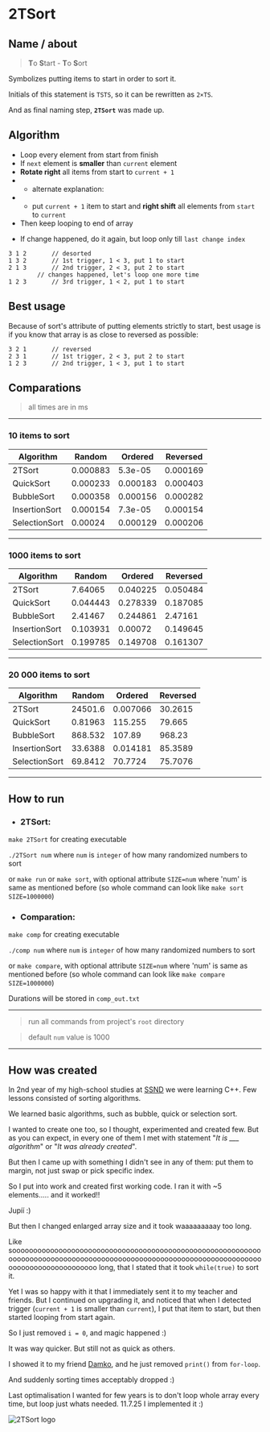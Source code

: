# 2TSort

## Name / about
> **T**o **S**tart - **T**o **S**ort

Symbolizes putting items to start in order to sort it.

Initials of this statement is `TSTS`, so it can be rewritten as `2×TS`.

And as final naming step, **`2TSort`** was made up.

## Algorithm
- Loop every element from start from finish
- If `next` element is **smaller** than `current` element
- **Rotate right** all items from start to `current + 1`
- - alternate explanation: 
- - put `current + 1` item to start and **right shift** all elements from `start` to `current`
- Then keep looping to end of array

>
- If change happened, do it again, but loop only till `last change index`

```
3 1 2		// desorted
1 3 2		// 1st trigger, 1 < 3, put 1 to start
2 1 3		// 2nd trigger, 2 < 3, put 2 to start
		// changes happened, let's loop one more time
1 2 3		// 3rd trigger, 1 < 2, put 1 to start
```

## Best usage
Because of sort's attribute of putting elements strictly to start,
best usage is if you know that array is as close to reversed as possible:
```
3 2 1		// reversed
2 3 1		// 1st trigger, 2 < 3, put 2 to start
1 2 3		// 2nd trigger, 1 < 3, put 1 to start
```

## Comparations
> all times are in ms

---

### 10 items to sort

| Algorithm     |   Random |  Ordered | Reversed | 
|---------------|----------|----------|----------|
| 2TSort        | 0.000883 |  5.3e-05 | 0.000169 |
| QuickSort     | 0.000233 | 0.000183 | 0.000403 |
| BubbleSort    | 0.000358 | 0.000156 | 0.000282 |
| InsertionSort | 0.000154 |  7.3e-05 | 0.000154 |
| SelectionSort |  0.00024 | 0.000129 | 0.000206 |

---

### 1000 items to sort

| Algorithm     |   Random |  Ordered | Reversed |
|---------------|----------|----------|----------|
| 2TSort        |  7.64065 | 0.040225 | 0.050484 |
| QuickSort     | 0.044443 | 0.278339 | 0.187085 |
| BubbleSort    |  2.41467 | 0.244861 |  2.47161 |
| InsertionSort | 0.103931 |  0.00072 | 0.149645 |
| SelectionSort | 0.199785 | 0.149708 | 0.161307 |

---

### 20 000 items to sort

| Algorithm     |   Random |  Ordered | Reversed |
|---------------|----------|----------|----------|
| 2TSort        |  24501.6 | 0.007066 |  30.2615 |
| QuickSort     |  0.81963 |  115.255 |   79.665 |
| BubbleSort    |  868.532 |   107.89 |   968.23 |
| InsertionSort |  33.6388 | 0.014181 |  85.3589 |
| SelectionSort |  69.8412 |  70.7724 |  75.7076 |

---

## How to run 

- ### 2TSort:
`make 2TSort` for creating executable

`./2TSort num` where `num` is `integer` of how many randomized numbers to sort

or `make run` or `make sort`, with optional attribute `SIZE=num` where 'num' is same as mentioned before
(so whole command can look like `make sort SIZE=1000000`)

- ### Comparation:

`make comp` for creating executable

`./comp num` where `num` is `integer` of how many randomized numbers to sort

or `make compare`, with optional attribute `SIZE=num` where 'num' is same as mentioned before
(so whole command can look like `make compare SIZE=1000000`)

Durations will be stored in `comp_out.txt`

---

> run all commands from project's `root` directory

> default `num` value is 1000

---


## How was created
In 2nd year of my high-school studies at [SSND](https://it-lyceum.tech/) we were learning C++.
Few lessons consisted of sorting algorithms.

We learned basic algorithms, such as bubble, quick or selection sort.

I wanted to create one too, so I thought, experimented and created few.
But as you can expect, in every one of them I met with statement "*It is ___ algorithm*" or "*It was already created*".

But then I came up with something I didn't see in any of them: put them to margin, not just swap or pick specific index.

So I put into work and created first working code.
I ran it with ~5 elements..... and it worked!!

Jupíí :)

But then I changed enlarged array size and it took waaaaaaaaay too long.

Like soooooooooooooooooooooooooooooooooooooooooooooooooooooooooooooooooooooooooooooooooooooooooooooooooooooooooooooooooooooooooooooooooooooooooooo long, that I stated that it took `while(true)` to sort it.

Yet I was so happy with it that I immediately sent it to my teacher and friends.
But I continued on upgrading it, and noticed that when I detected trigger (`current + 1` is smaller than `current`), I put that item to start, but then started looping from start again.

So I just removed `i = 0`, and magic happened :)

It was way quicker.
But still not as quick as others.

I showed it to my friend [Damko](https://github.com/Damko757), and he just removed `print()` from `for-loop`.

And suddenly sorting times acceptably dropped :)

Last optimalisation I wanted for few years is to don't loop whole array every time, but loop just whats needed.
11.7.25 I implemented it :)

![2TSort logo](2TSort.png)
